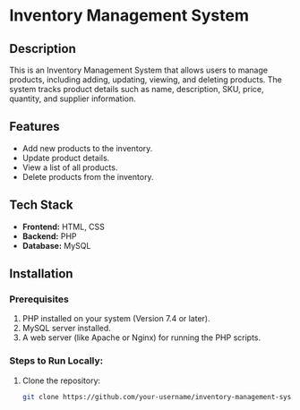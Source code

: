 # Inventory Management System

## Description
This is an Inventory Management System that allows users to manage products, including adding, updating, viewing, and deleting products. The system tracks product details such as name, description, SKU, price, quantity, and supplier information.

## Features
- Add new products to the inventory.
- Update product details.
- View a list of all products.
- Delete products from the inventory.

## Tech Stack
- **Frontend:** HTML, CSS
- **Backend:** PHP
- **Database:** MySQL

## Installation

### Prerequisites
1. PHP installed on your system (Version 7.4 or later).
2. MySQL server installed.
3. A web server (like Apache or Nginx) for running the PHP scripts.

### Steps to Run Locally:
1. Clone the repository:
   ```bash
   git clone https://github.com/your-username/inventory-management-system.git

